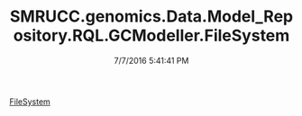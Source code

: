 ﻿---
title: SMRUCC.genomics.Data.Model_Repository.RQL.GCModeller.FileSystem
date: 7/7/2016 5:41:41 PM
---

[FileSystem](T-SMRUCC.genomics.Data.Model_Repository.RQL.GCModeller.FileSystem.FileSystem.html)
